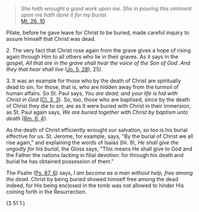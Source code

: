 
> _She hath wrought a good work upon me. She in pouring this ointment upon me hath done it for my burial._  
[Mt. 26, 10](https://vulgata.online/bible/Mt.26?ed=DR2&vfn=DR2.Mt.26.10:vs) 

Pilate, before he gave leave for Christ to be buried, made careful inquiry to assure himself that Christ was dead.

2\. The very fact that Christ rose again from the grave gives a hope of rising again through Him to all others who lie in their graves. As it says in the gospel, _All that are in the grave shall hear the voice of the Son of God. And they that hear shall live_ ([Jo. 5, 28](https://vulgata.online/bible/Jo.5?ed=DR2&vfn=DR2.Jo.5.28:vs)), 25).

3\. It was an example for those who by the death of Christ are spiritually dead to sin, for those, that is, who are hidden away from the turmoil of human affairs. So St. Paul says, _You are dead; and your life is hid with Christ in God_ ([Cl. 3, 3](https://vulgata.online/bible/Cl.3?ed=DR2&vfn=DR2.Cl.3.3:vs)). So, too, those who are baptised, since by the death of Christ they die to sin, are as it were buried with Christ in their immersion, as St. Paul again says, _We are buried together with Christ by baptism unto death_ ([Rm. 6, 4](https://vulgata.online/bible/Rm.6?ed=DR2&vfn=DR2.Rm.6.4:vs)).

As the death of Christ efficiently wrought our salvation, so too is his burial effective for us. St. Jerome, for example, says, "By the burial of Christ we all rise again," and explaining the words of Isaias (liii. 9), _He shall give the ungodly for his burial_, the Gloss says, "This means He shall give to God and the Father the nations lacking in filial devotion: for through his death and burial he has obtained possession of them."

The Psalm ([Ps. 87, 6](https://vulgata.online/bible/Ps.87?ed=DR2&vfn=DR2.Ps.87.6:vs)) says, _I am become as a man without help, free among the dead_. Christ by being buried showed himself free among the dead indeed, for His being enclosed in the tomb was not allowed to hinder His coining forth in the Resurrection.

(3 51 1.)


